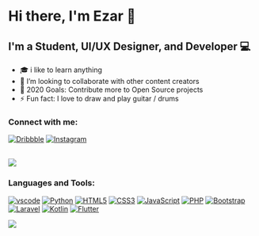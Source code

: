 # Hi there, I'm Ezar 👋

## I'm a Student, UI/UX Designer, and Developer 💻

- 🎓 i like to learn anything
- 👯 I’m looking to collaborate with other content creators
- 🥅 2020 Goals: Contribute more to Open Source projects
- ⚡ Fun fact: I love to draw and play guitar / drums

### Connect with me:

[![Dribbble](https://img.shields.io/badge/Dribbble-EA4C89?style=for-the-badge&logo=dribbble&logoColor=white)](https://dribbble.com/ezar_pramana)
[![Instagram](https://img.shields.io/badge/Instagram-E4405F?style=for-the-badge&logo=instagram&logoColor=white)](https://www.instagram.com/ezarsatpra)

<br />
<img src="https://github-readme-stats.vercel.app/api?username=ezarsatria12&show_icons=true&theme=tokyonight" /> 

### Languages and Tools:
[![vscode](https://img.shields.io/badge/Visual_Studio_Code-0078D4?style=for-the-badge&logo=visual%20studio%20code&logoColor=white)]()
[![Python](https://img.shields.io/badge/Python-3776AB?style=for-the-badge&logo=python&logoColor=white)]()
[![HTML5](https://img.shields.io/badge/HTML5-E34F26?style=for-the-badge&logo=html5&logoColor=white)]()
[![CSS3](https://img.shields.io/badge/CSS3-1572B6?style=for-the-badge&logo=css3&logoColor=white)]()
[![JavaScript](https://img.shields.io/badge/JavaScript-323330?style=for-the-badge&logo=javascript&logoColor=F7DF1E)]()
[![PHP](https://img.shields.io/badge/PHP-777BB4?style=for-the-badge&logo=php&logoColor=white)]()
[![Bootstrap](https://img.shields.io/badge/Bootstrap-563D7C?style=for-the-badge&logo=bootstrap&logoColor=white)]()
[![Laravel](https://img.shields.io/badge/Laravel-FF2D20?style=for-the-badge&logo=laravel&logoColor=white)]()
[![Kotlin](https://img.shields.io/badge/Kotlin-0095D5?&style=for-the-badge&logo=kotlin&logoColor=white)]()
[![Flutter](https://img.shields.io/badge/Flutter-02569B?style=for-the-badge&logo=flutter&logoColor=white)]()

<img src="https://github-readme-stats.vercel.app/api/top-langs/?username=ezarsatria12&layout=compact&theme=tokyonight" />


[Instagram]: https://www.instagram.com/ezarsatpra
[Dribbble]: https://dribbble.com/ezar_pramana

